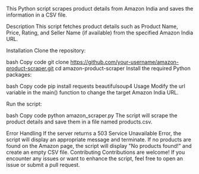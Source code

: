 This Python script scrapes product details from Amazon India and saves the information in a CSV file.

Description
This script fetches product details such as Product Name, Price, Rating, and Seller Name (if available) from the specified Amazon India URL.

Installation
Clone the repository:

bash
Copy code
git clone https://github.com/your-username/amazon-product-scraper.git
cd amazon-product-scraper
Install the required Python packages:

bash
Copy code
pip install requests beautifulsoup4
Usage
Modify the url variable in the main() function to change the target Amazon India URL.

Run the script:

bash
Copy code
python amazon_scraper.py
The script will scrape the product details and save them in a file named products.csv.

Error Handling
If the server returns a 503 Service Unavailable Error, the script will display an appropriate message and terminate.
If no products are found on the Amazon page, the script will display "No products found!" and create an empty CSV file.
Contributing
Contributions are welcome! If you encounter any issues or want to enhance the script, feel free to open an issue or submit a pull request.
